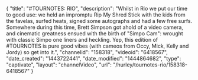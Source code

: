 {
    "title": "#TOURNOTES: RIO",
    "description": "Whilst in Rio we put our time to good use: we held an impromptu Rip My Shred Stick with the kids from the favelas, surfed heats, signed some autographs and had a few free surfs. Somewhere during this time, Brett Simpson got ahold of a video camera, and cinematic greatness ensued with the birth of \"Simpo Cam\": wrought with classic Simpo one liners and heckling. Yep, this edition of #TOURNOTES is pure good vibes (with cameos from Occy, Mick, Kelly and Jordy) so get into it.",
    "channelid": "158318",
    "videoid": "6418567",
    "date_created": "1443722441",
    "date_modified": "1444864682",
    "type": "captivate",
    "layout": "channelVideo",
    "url": "\/hurley\/tournotes-rio\/158318-6418567"
}